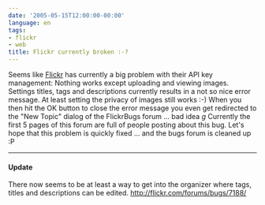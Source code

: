 ```yaml
---
date: '2005-05-15T12:00:00-00:00'
language: en
tags:
- flickr
- web
title: Flickr currently broken :-?
---
```



Seems like <a href="http://flickr.com">Flickr</a> has currently a big problem with their API key management: Nothing works except uploading and viewing images. Settings titles, tags and descriptions currently results in a not so nice error message. At least setting the privacy of images still works :-) When you then hit the OK button to close the error message you even get redirected to the "New Topic" dialog of the FlickrBugs forum ... bad idea *g* Currently the first 5 pages of this forum are full of people posting about this bug. Let's hope that this problem is quickly fixed ... and the bugs forum is cleaned up :P

-------------------------------



<h4>Update</h4>

There now seems to be at least a way to get into the organizer where tags, titles and descriptions can be edited. <http://flickr.com/forums/bugs/7188/>